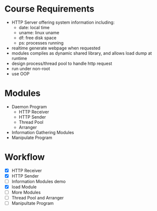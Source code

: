 Course Requirements
===
- HTTP Server offering system information including:
	- date: local time
	- uname: linux uname
	- df: free disk space
	- ps: processes running
- realtime generate webpage when requested
- modules compiles as dynamic shared library, and allows load dump at runtime
- design process/thread pool to handle http request
- run under non-root
- use OOP

Modules
===
- Daemon Program
	- HTTP Receiver
	- HTTP Sender
	- Thread Pool
	- Arranger
- Information Gathering Modules
- Manipulate Program

Workflow
===
- [X] HTTP Receiver
- [X] HTTP Sender
- [ ] Information Modules demo
- [X] load Module
- [ ] More Modules
- [ ] Thread Pool and Arranger
- [ ] Manipultate Program
